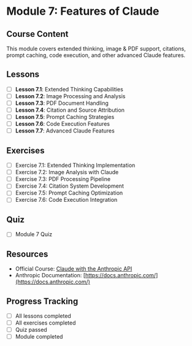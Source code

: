 # Module 7: Features of Claude

## Course Content
This module covers extended thinking, image & PDF support, citations, prompt caching, code execution, and other advanced Claude features.

## Lessons
- [ ] **Lesson 7.1**: Extended Thinking Capabilities
- [ ] **Lesson 7.2**: Image Processing and Analysis
- [ ] **Lesson 7.3**: PDF Document Handling
- [ ] **Lesson 7.4**: Citation and Source Attribution
- [ ] **Lesson 7.5**: Prompt Caching Strategies
- [ ] **Lesson 7.6**: Code Execution Features
- [ ] **Lesson 7.7**: Advanced Claude Features

## Exercises
- [ ] Exercise 7.1: Extended Thinking Implementation
- [ ] Exercise 7.2: Image Analysis with Claude
- [ ] Exercise 7.3: PDF Processing Pipeline
- [ ] Exercise 7.4: Citation System Development
- [ ] Exercise 7.5: Prompt Caching Optimization
- [ ] Exercise 7.6: Code Execution Integration

## Quiz
- [ ] Module 7 Quiz

## Resources
- Official Course: [Claude with the Anthropic API](https://anthropic.skilljar.com/claude-with-the-anthropic-api)
- Anthropic Documentation: [https://docs.anthropic.com/](https://docs.anthropic.com/)

## Progress Tracking
- [ ] All lessons completed
- [ ] All exercises completed
- [ ] Quiz passed
- [ ] Module completed 